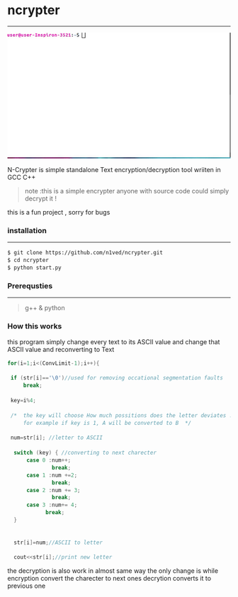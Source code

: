 #  ncrypter
---
![demo](demo-new.gif)

N-Crypter is simple standalone Text encryption/decryption tool
wriiten in GCC C++


> note :this is a simple encrypter anyone with source code could simply decrypt it !

this is a fun project , sorry for bugs
### installation
---
```bash
$ git clone https://github.com/n1ved/ncrypter.git
$ cd ncrypter
$ python start.py

```

### Prerequsties
---
> g++ &
> python

### How this works

this program simply change every text to its ASCII value and change that ASCII value and reconverting to Text

```cpp
for(i=1;i<(ConvLimit-1);i++){

 if (str[i]=='\0')//used for removing occational segmentation faults
     break;

 key=i%4;

 /*  the key will choose How much possitions does the letter deviates .
     for example if key is 1, A will be converted to B  */

 num=str[i]; //letter to ASCII

  switch (key) { //converting to next charecter
      case 0 :num++;
              break;
      case 1 :num +=2;
              break;
      case 2 :num += 3;
              break;
      case 3 :num+= 4;
            break;
  }


  str[i]=num;//ASCII to letter

  cout<<str[i];//print new letter

```

the decryption is also work in almost same way the only change is while encryption
convert the charecter to next ones decrytion converts it to previous one

